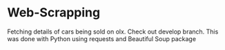 # Web-Scrapping
Fetching details of cars being sold on olx. 
Check out develop branch. 
This was done with Python using requests and Beautiful Soup package
